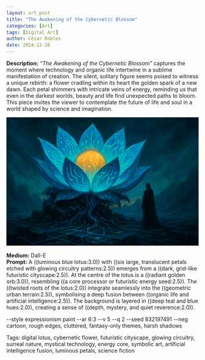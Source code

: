 ```yaml
---
layout: art_post
title: "The Awakening of the Cybernetic Blossom"
categories: [Art]
tags: [Digital Art]
author: César Robles
date: 2024-12-28
---
```

**Description:** *“The Awakening of the Cybernetic Blossom”* captures the moment where technology and organic life intertwine in a sublime manifestation of creation. The silent, solitary figure seems poised to witness a unique rebirth: a flower cradling within its heart the golden spark of a new dawn. Each petal shimmers with intricate veins of energy, reminding us that even in the darkest worlds, beauty and life find unexpected paths to bloom. This piece invites the viewer to contemplate the future of life and soul in a world shaped by science and imagination.

![The Awakening of the Cybernetic Blossom](/imag/digital_art/the_awakening_of_the_cybernetic_blossom.jpg)

**Medium:** Dall-E\
**Prompt:** A ((luminous blue lotus:3.0)) with ((six large, translucent petals etched with glowing circuitry patterns:2.5)) emerges from a ((dark, grid-like futuristic cityscape:2.5)). At the centre of the lotus is a ((radiant golden orb:3.0)), resembling ((a core processor or futuristic energy seed:2.5)). The ((twisted roots of the lotus:2.0)) integrate seamlessly into the ((geometric urban terrain:2.5)), symbolising a deep fusion between ((organic life and artificial intelligence:2.5)). The background is layered in ((deep teal and blue hues:2.0)), creating a sense of ((depth, mystery, and quiet reverence:2.0)).

--style expressionism paint --ar 6:3 --v 5 --q 2 --seed 832197491 --neg cartoon, rough edges, cluttered, fantasy-only themes, harsh shadows

Tags: digital lotus, cybernetic flower, futuristic cityscape, glowing circuitry, surreal nature, mystical technology, energy core, symbolic art, artificial intelligence fusion, luminous petals, science fiction